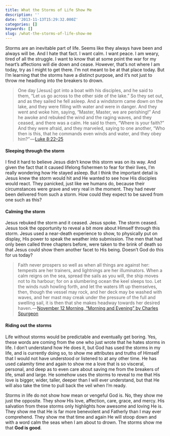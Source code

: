```yaml
---
title: What the Storms of Life Show Me
description: ''
date: '2013-11-13T15:29:32.000Z'
categories: []
keywords: []
slug: /what-the-storms-of-life-show-me
---
```


Storms are an inevitable part of life. Seems like they always have been and always will be. And I hate that fact. I want calm. I want peace. I am weary, tired of all the struggle. I want to know that at some point the war for my heart’s affections will die down and cease. However, that’s not where I am today, try as I might to get there. I’m not meant to be at that place today. But I’m learning that the storms have a distinct purpose, and it’s not just to throw me headlong into the breakers to drown.

> One day \[Jesus\] got into a boat with his disciples, and he said to them, “Let us go across to the other side of the lake.” So they set out, and as they sailed he fell asleep. And a windstorm came down on the lake, and they were filling with water and were in danger. And they went and woke him, saying, “Master, Master, we are perishing!” And he awoke and rebuked the wind and the raging waves, and they ceased, and there was a calm. He said to them, “Where is your faith?” And they were afraid, and they marveled, saying to one another, “Who then is this, that he commands even winds and water, and they obey him?” — [Luke 8:22–25](http://www.biblegateway.com/passage/?search=luke%208:22-25&version=ESV)

#### Sleeping through the storm

I find it hard to believe Jesus didn’t know this storm was on its way. And given the fact that it caused lifelong fishermen to fear for their lives, I’m really wondering how He stayed asleep. But I think the important detail is Jesus knew the storm would hit and He wanted to see how His disciples would react. They panicked, just like we humans do, because their circumstances were grave and very real in the moment. They had never been delivered from such a storm. How could they expect to be saved from one such as this?

#### Calming the storm

Jesus rebuked the storm and it ceased. Jesus spoke. The storm ceased. Jesus took the opportunity to reveal a bit more about Himself through this storm. Jesus used a near-death experience to show, to physically put on display, His power to speak the weather into submission. The men that had only been called three chapters before, were taken to the brink of death so that Jesus could show them another facet to His being. Doesn’t God do this for us today?

> Faith never prospers so well as when all things are against her: tempests are her trainers, and lightnings are her illuminators. When a calm reigns on the sea, spread the sails as you will, the ship moves not to its harbour; for on a slumbering ocean the keel sleeps too. Let the winds rush howling forth, and let the waters lift up themselves, then, though the vessel may rock, and her deck may be washed with waves, and her mast may creak under the pressure of the full and swelling sail, it is then that she makes headway towards her desired haven. — [November 12 Morning, “Morning and Evening” by Charles Spurgeon](http://www.biblegateway.com/devotionals/morning-and-evening/2013/11/12)

#### Riding out the storms

Life without storms would be predictable and eventually get boring. Yes, these words are coming from the one who just wrote that he hates storms in life. I don’t understand how He does it, but God has used the storms in my life, and is currently doing so, to show me attributes and truths of Himself that I would not have understood or listened to at any other time. He has used calamity time and again to show me a love that is so visceral, personal, and deep as to even care about saving me from the breakers of life, small and large. He somehow uses the storms to reveal to me that His love is bigger, wider, taller, deeper than I will ever understand, but that He will also take the time to pull back the veil when I’m ready.

Storms in life do not show how mean or vengeful God is. No, they show me just the opposite. They show His love, affection, care, grace, and mercy. His salvation from these storms only highlights how awesome and loving He is. They show me that He is far more benevolent and Fatherly than I may ever comprehend. They show me that time and again He will stoop down and with a word calm the seas when I am about to drown. The storms show me that **God is good**.